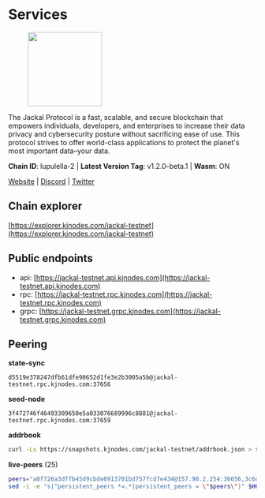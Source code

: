 # Services

<figure><img src="https://raw.githubusercontent.com/kj89/testnet_manuals/main/pingpub/logos/jackal.png" width="150" alt=""><figcaption></figcaption></figure>

The Jackal Protocol is a fast, scalable, and secure blockchain that empowers  individuals, developers, and enterprises to increase their data privacy and  cybersecurity posture without sacrificing ease of use. This protocol strives  to offer world-class applications to protect the planet's most important data–your data.

**Chain ID**: lupulella-2 | **Latest Version Tag**: v1.2.0-beta.1 | **Wasm**: ON

[Website](https://jackalprotocol.com) | [Discord](https://discord.com/invite/5GKym3p6rj) | [Twitter](https://twitter.com/Jackal_Protocol)




## Chain explorer
[https://explorer.kjnodes.com/jackal-testnet](https://explorer.kjnodes.com/jackal-testnet)

## Public endpoints

* api: [https://jackal-testnet.api.kjnodes.com](https://jackal-testnet.api.kjnodes.com)
* rpc: [https://jackal-testnet.rpc.kjnodes.com](https://jackal-testnet.rpc.kjnodes.com)
* grpc: [https://jackal-testnet.grpc.kjnodes.com](https://jackal-testnet.grpc.kjnodes.com)

## Peering

**state-sync**

```text
d5519e378247dfb61dfe90652d1fe3e2b3005a5b@jackal-testnet.rpc.kjnodes.com:37656
```

**seed-node**

```text
3f472746f46493309650e5a033076689996c8881@jackal-testnet.rpc.kjnodes.com:37659
```

**addrbook**
```bash
curl -Ls https://snapshots.kjnodes.com/jackal-testnet/addrbook.json > $HOME/.canine/config/addrbook.json
```

**live-peers** (25)
```bash
peers="a0f726a3dffb45d9cbde0913701bd757fcd7e434@157.90.2.254:36656,3c6d856a429224201d78c7f28026874d10a27f57@5.75.227.78:26656,e4e93ce4b050c9d821e15b69477f5da706121343@65.109.93.152:31656,d5519e378247dfb61dfe90652d1fe3e2b3005a5b@65.109.68.190:37656,6c6c7f370febd64447770da8aec0b9d359d61565@65.109.70.23:17556,09d9127972ded9e22f9f11833ed7fcfa149cf1fa@65.109.92.240:19126,11b91d243d43e761c96cfbf49f2f2bd06cce2df8@65.109.23.114:17556,372111fd8c3c11a57cd34db58b2bdd8d2b6e5005@172.104.19.93:26656,4ea723e652f11433734ae2aa6f364ef0510d6636@16.163.74.176:26626,0e3058446ee9b1ad449b5d3a60d5c4f92dd3785c@65.109.30.12:56656,9a2c091798681f89b11f8eea370bf9c6284437c5@167.86.115.183:26656,80420ad774e622bda8e1dfa9b80da11eee7eed1f@144.126.140.252:29656,fd5b3021fe67406e63c1a3e3e89cb243bc0791c9@65.109.32.174:32656,c28ae12dc190b2abfc578f8ed2fea90fa5ff3b1d@65.108.134.208:26656,b26f63f307ca8e80033cbc618f7577e5be7f0c1a@95.217.118.96:27363,3e3dabb71f85f8f142b31495f9b012424f90c3f4@57.128.80.37:26656,1b191fb9ef837dec648136097f94925a15dd85ab@213.170.135.20:26516,0394449cab5a29f24dd4f37683d3b7622f27c0fc@65.108.206.118:61156,f3e70d3de1974208af04dac6fabd657ab4abf0ff@65.108.75.107:24656,b549c1092e37db22576e31f19cbec4b1b3b36503@116.202.227.117:37656,2ededbdbd98580e22ae8c3676e37b6e1fc1d987b@142.132.248.253:23656,5eedbfbe64b942f4ab54db3842acf3bfab034c24@161.97.74.88:46656,5c2a752c9b1952dbed075c56c600c3a79b58c395@195.3.220.57:26906,451622fd913f6119a67f67e65f3ab82c3fbea529@78.107.253.133:32656,fa10dc1a1dc81ee2741e7f88327cb13d2ab56f54@65.109.23.182:19126"
sed -i -e "s|^persistent_peers *=.*|persistent_peers = \"$peers\"|" $HOME/.canine/config/config.toml
```

